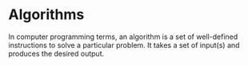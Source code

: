 # Algorithms
In computer programming terms, an algorithm is a set of well-defined instructions to solve a particular problem. It takes a set of input(s) and produces the desired output.